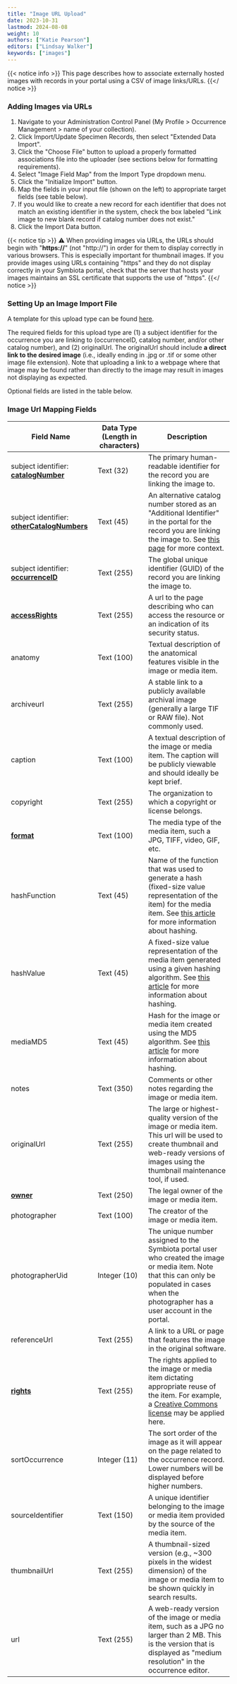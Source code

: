 ```yaml
---
title: "Image URL Upload"
date: 2023-10-31
lastmod: 2024-08-08
weight: 10
authors: ["Katie Pearson"]
editors: ["Lindsay Walker"]
keywords: ["images"]
---
```


{{< notice info >}}
  This page describes how to associate externally hosted images with records in your portal using a CSV of image links/URLs. 
{{</ notice >}}

### Adding Images via URLs
  1. Navigate to your Administration Control Panel (My Profile > Occurrence Management > name of your collection).
  2. Click Import/Update Specimen Records, then select "Extended Data Import".
  3. Click the "Choose File" button to upload a properly formatted associations file into the uploader (see sections below for formatting requirements).
  4. Select "Image Field Map" from the Import Type dropdown menu.
  5. Click the "Initialize Import" button.
  6. Map the fields in your input file (shown on the left) to appropriate target fields (see table below).
  7. If you would like to create a new record for each identifier that does not match an existing identifier in the system, check the box labeled "Link image to new blank record if catalog number does not exist."
  8. Click the Import Data button.

{{< notice tip >}}
  ⚠️ When providing images via URLs, the URLs should begin with "**https://**" (not "http://") in order for them to display correctly in various browsers. This is especially important for thumbnail images. If you provide images using URLs containing "https" and they do not display correctly in your Symbiota portal, check that the server that hosts your images maintains an SSL certificate that supports the use of "https".
{{</ notice >}}

### Setting Up an Image Import File
A template for this upload type can be found [here](https://biokic.github.io/symbiota-docs/documents/GeneralResourceUploadTemplate.xlsx).

The required fields for this upload type are (1) a subject identifier for the occurrence you are linking to (occurrenceID, catalog number, and/or other catalog number), and (2) originalUrl. The originalUrl should include **a direct link to the desired image** (i.e., ideally ending in .jpg or .tif or some other image file extension). Note that uploading a link to a webpage where that image may be found rather than directly to the image may result in images not displaying as expected.

Optional fields are listed in the table below.

### Image Url Mapping Fields

| Field Name                           | Data Type (Length in characters)                                     | Description                                                                                                                                                                                                                                                                                                                                                                   |
|--------------------------------|------------------------------------------|-------------------------------------------------------------------------------------------------------------------------------------------------------------------------------------------------------------------------------------------------------------------------------------------------------------------------------------------------------------------------|
| subject identifier: [**catalogNumber**](https://dwc.tdwg.org/terms/#dwc:catalogNumber)                           | Text (32)                               | The primary human-readable identifier for the record you are linking the image to. |
| subject identifier: [**otherCatalogNumbers**](https://dwc.tdwg.org/terms/#dwc:otherCatalogNumbers)                           | Text (45)                               | An alternative catalog number stored as an "Additional Identifier" in the portal for the record you are linking the image to. See [this page](https://biokic.github.io/symbiota-docs/editor/edit/fields/catno/) for more context. |
| subject identifier: [**occurrenceID**](https://dwc.tdwg.org/terms/#dwc:occurrenceID)                           | Text (255)                               | The global unique identifier (GUID) of the record you are linking the image to. |
| [**accessRights**](https://dwc.tdwg.org/terms/#dcterms:accessRights)                           | Text (255)                               | A url to the page describing who can access the resource or an indication of its security status.|
| anatomy                           | Text (100)                               | Textual description of the anatomical features visible in the image or media item. |
| archiveurl                           | Text (255)                               | A stable link to a publicly available archival image (generally a large TIF or RAW file). Not commonly used. |
| caption                           | Text (100)                               | A textual description of the image or media item. The caption will be publicly viewable and should ideally be kept brief.|
| copyright                           | Text (255)                               | The organization to which a copyright or license belongs. |
| [**format**](https://ac.tdwg.org/format/)                           | Text (100)                               | The media type of the media item, such a JPG, TIFF, video, GIF, etc.|
| hashFunction                          | Text (45)                               | Name of the function that was used to generate a hash (fixed-size value representation of the item) for the media item. See [this article](https://en.wikipedia.org/wiki/Hash_function) for more information about hashing.|
| hashValue                          | Text (45)                               | A fixed-size value representation of the media item generated using a given hashing algorithm. See [this article](https://en.wikipedia.org/wiki/Hash_function) for more information about hashing.|
| mediaMD5                          | Text (45)                               | Hash for the image or media item created using the MD5 algorithm. See [this article](https://en.wikipedia.org/wiki/Hash_function) for more information about hashing.|
| notes                          | Text (350)                               | Comments or other notes regarding the image or media item.|
| originalUrl                          | Text (255)                               | The large or highest-quality version of the image or media item. This url will be used to create thumbnail and web-ready versions of images using the thumbnail maintenance tool, if used. |
| [**owner**](http://ns.adobe.com/xap/1.0/rights/Owner)                          | Text (250)                               | The legal owner of the image or media item. |
| photographer                          | Text (100)                               | The creator of the image or media item. |
| photographerUid                          | Integer (10)                               | The unique number assigned to the Symbiota portal user who created the image or media item. Note that this can only be populated in cases when the photographer has a user account in the portal. |
| referenceUrl                          | Text (255)                               | A link to a URL or page that features the image in the original software. |
| [**rights**](http://dublincore.org/usage/terms/history/#rightsT-001)                          | Text (255)                               | The rights applied to the image or media item dictating appropriate reuse of the item. For example, a [Creative Commons license](https://creativecommons.org/share-your-work/cclicenses/) may be applied here.|
| sortOccurrence                          | Integer (11)                               | The sort order of the image as it will appear on the page related to the occurrence record. Lower numbers will be displayed before higher numbers.|
| sourceIdentifier                          | Text (150)                               | A unique identifier belonging to the image or media item provided by the source of the media item. |
| thumbnailUrl                          | Text (255)                               | A thumbnail-sized version (e.g., ~300 pixels in the widest dimension) of the image or media item to be shown quickly in search results.|
| url                          | Text (255)                               | A web-ready version of the image or media item, such as a JPG no larger than 2 MB. This is the version that is displayed as "medium resolution" in the occurrence editor.|
